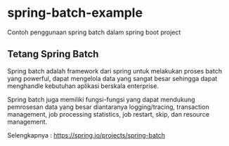 # spring-batch-example
Contoh penggunaan spring batch dalam spring boot project

## Tetang Spring Batch
Spring batch adalah framework dari spring untuk melakukan proses batch yang powerful, dapat mengelola data yang sangat besar sehingga dapat menghandle kebutuhan aplikasi berskala enterprise.

Spring batch juga memiliki fungsi-fungsi yang dapat mendukung pemrosesan data yang besar diantaranya logging/tracing, transaction management, job processing statistics, job restart, skip, dan resource management.

Selengkapnya :
https://spring.io/projects/spring-batch
